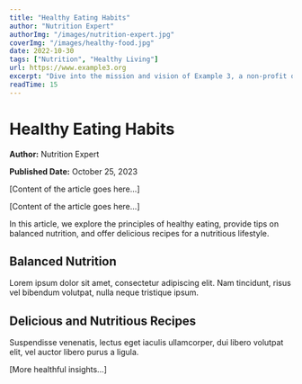 ```yaml
---
title: "Healthy Eating Habits"
author: "Nutrition Expert"
authorImg: "/images/nutrition-expert.jpg"
coverImg: "/images/healthy-food.jpg"
date: 2022-10-30
tags: ["Nutrition", "Healthy Living"]
url: https://www.example3.org
excerpt: "Dive into the mission and vision of Example 3, a non-profit organization dedicated to making a positive impact on society. Learn about their projects and initiatives."
readTime: 15
---
```


# Healthy Eating Habits


**Author:** Nutrition Expert


**Published Date:** October 25, 2023

[Content of the article goes here...]

[Content of the article goes here...]

In this article, we explore the principles of healthy eating, provide tips on balanced nutrition, and offer delicious recipes for a nutritious lifestyle.

## Balanced Nutrition

Lorem ipsum dolor sit amet, consectetur adipiscing elit. Nam tincidunt, risus vel bibendum volutpat, nulla neque tristique ipsum.

## Delicious and Nutritious Recipes

Suspendisse venenatis, lectus eget iaculis ullamcorper, dui libero volutpat elit, vel auctor libero purus a ligula.

[More healthful insights...]
